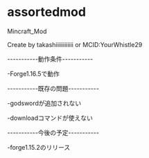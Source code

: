 # assortedmod
Mincraft_Mod

Create by 
    takashiiiiiiiiiiii or MCID:YourWhistle29

-----------動作条件-----------

  -Forge1.16.5で動作

-----------既存の問題-----------

  -godswordが追加されない

  -downloadコマンドが使えない

-----------今後の予定-----------

-forge1.15.2のリリース
